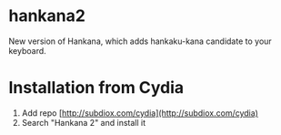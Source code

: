 # hankana2
New version of Hankana, which adds hankaku-kana candidate to your keyboard.

# Installation from Cydia
1. Add repo [http://subdiox.com/cydia](http://subdiox.com/cydia)
2. Search "Hankana 2" and install it
